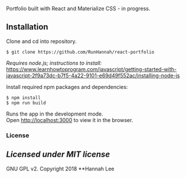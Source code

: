 Portfolio built with React and Materialize CSS - in progress.

Installation
------------

Clone and cd into repository.

```
$ git clone https://github.com/RunHannah/react-portfolio
```

_Requires node.js; instructions to install:_ https://www.learnhowtoprogram.com/javascript/getting-started-with-javascript-2f9a73dc-b7f5-4a22-9101-e69d49f552ac/installing-node-js

Install required npm packages and dependencies:

```
$ npm install
$ npm run build
```

Runs the app in the development mode.<br>
Open [http://localhost:3000](http://localhost:3000) to view it in the browser.

### License

 _Licensed under MIT license_
-------

GNU GPL v2. Copyright 2018 **Hannah Lee

<kbd><img src="src/assets/images/portfolio090318.png" alt=""></kbd>
